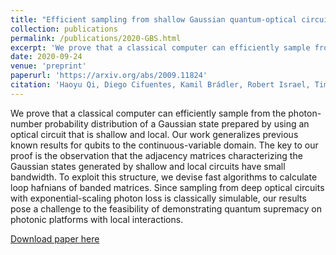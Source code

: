 ```yaml
---
title: "Efficient sampling from shallow Gaussian quantum-optical circuits with local interactions"
collection: publications
permalink: /publications/2020-GBS.html
excerpt: 'We prove that a classical computer can efficiently sample from a quantum GBS system given by a shallow, local circuit.'
date: 2020-09-24
venue: 'preprint'
paperurl: 'https://arxiv.org/abs/2009.11824'
citation: 'Haoyu Qi, Diego Cifuentes, Kamil Brádler, Robert Israel, Timjan Kalajdzievski, Nicolás Quesada (2020). &quot;Efficient sampling from shallow Gaussian quantum-optical circuits with local interactions.&quot; <i>arXiv:2009.11824</i>.'
---
```

We prove that a classical computer can efficiently sample from the photon-number probability distribution of a Gaussian state prepared by using an optical circuit that is shallow and local. Our work generalizes previous known results for qubits to the continuous-variable domain. The key to our proof is the observation that the adjacency matrices characterizing the Gaussian states generated by shallow and local circuits have small bandwidth. To exploit this structure, we devise fast algorithms to calculate loop hafnians of banded matrices. Since sampling from deep optical circuits with exponential-scaling photon loss is classically simulable, our results pose a challenge to the feasibility of demonstrating quantum supremacy on photonic platforms with local interactions. 

[Download paper here](https://arxiv.org/abs/2009.11824)
